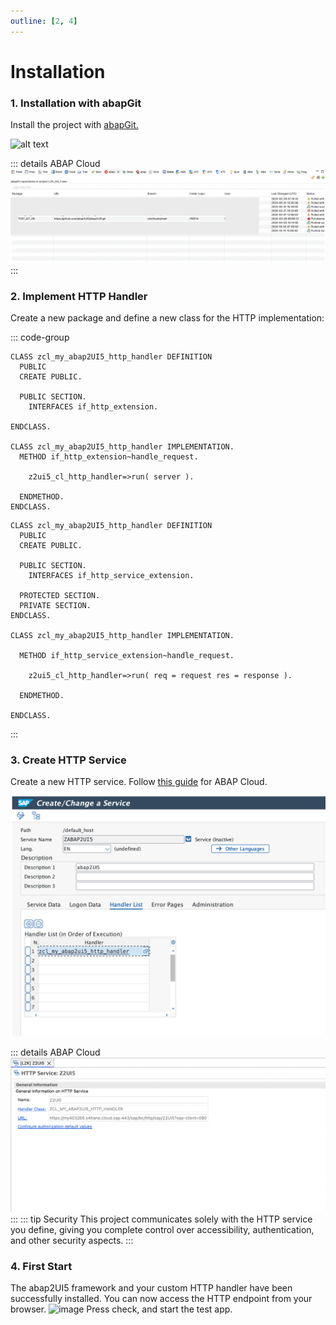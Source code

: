 ```yaml
---
outline: [2, 4]
---
```


# Installation

### 1. Installation with abapGit

Install the project with [abapGit.](https://abapgit.org)

![alt text](image.png)

::: details ABAP Cloud
![alt text](image-4.png)
:::


### 2. Implement HTTP Handler
Create a new package and define a new class for the HTTP implementation:

::: code-group

```abap [ABAP]
CLASS zcl_my_abap2UI5_http_handler DEFINITION
  PUBLIC
  CREATE PUBLIC.

  PUBLIC SECTION.
    INTERFACES if_http_extension.

ENDCLASS.

CLASS zcl_my_abap2UI5_http_handler IMPLEMENTATION.
  METHOD if_http_extension~handle_request.

    z2ui5_cl_http_handler=>run( server ).

  ENDMETHOD.
ENDCLASS.
```

```abap [ABAP Cloud]
CLASS zcl_my_abap2UI5_http_handler DEFINITION
  PUBLIC
  CREATE PUBLIC.

  PUBLIC SECTION.
    INTERFACES if_http_service_extension.

  PROTECTED SECTION.
  PRIVATE SECTION.
ENDCLASS.

CLASS zcl_my_abap2UI5_http_handler IMPLEMENTATION.

  METHOD if_http_service_extension~handle_request.

    z2ui5_cl_http_handler=>run( req = request res = response ).

  ENDMETHOD.

ENDCLASS.
```
:::

### 3. Create HTTP Service
Create a new HTTP service. Follow [this guide](https://developers.sap.com/tutorials/abap-environment-create-http-service..html) for ABAP Cloud.

![alt text](image-5.png)

::: details ABAP Cloud
![alt text](image-20.png)
:::
::: tip Security
This project communicates solely with the HTTP service you define, giving you complete control over accessibility, authentication, and other security aspects.
:::

### 4. First Start
The abap2UI5 framework and your custom HTTP handler have been successfully installed. You can now access the HTTP endpoint from your browser.
<img width="800" alt="image" src="https://github.com/user-attachments/assets/c8962298-068d-4efb-a853-c44a9b9cda56">
Press check, and start the test app.



